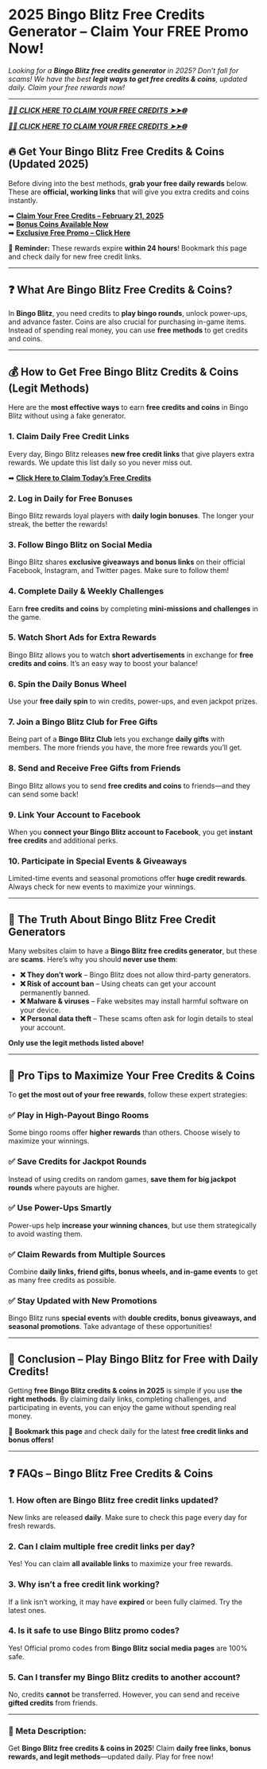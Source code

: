 # **2025 Bingo Blitz Free Credits Generator – Claim Your FREE Promo Now!**  

*Looking for a **Bingo Blitz free credits generator** in 2025? Don’t fall for scams! We have the best **legit ways to get free credits & coins**, updated daily. Claim your free rewards now!*  

---

***[🌟✨ CLICK HERE TO CLAIM YOUR FREE CREDITS ➤➤🌐](https://rosofferzone.com/bingo%20blitz%20credits)***


***[🌟✨ CLICK HERE TO CLAIM YOUR FREE CREDITS ➤➤🌐](https://rosofferzone.com/bingo%20blitz%20credits)***


## **🔥 Get Your Bingo Blitz Free Credits & Coins (Updated 2025)**  

Before diving into the best methods, **grab your free daily rewards** below. These are **official, working links** that will give you extra credits and coins instantly.  

➡ **[Claim Your Free Credits – February 21, 2025](#)**  
➡ **[Bonus Coins Available Now](#)**  
➡ **[Exclusive Free Promo – Click Here](#)**  

🚀 **Reminder:** These rewards expire **within 24 hours**! Bookmark this page and check daily for new free credit links.  

---

## **❓ What Are Bingo Blitz Free Credits & Coins?**  

In **Bingo Blitz**, you need credits to **play bingo rounds**, unlock power-ups, and advance faster. Coins are also crucial for purchasing in-game items. Instead of spending real money, you can use **free methods** to get credits and coins.  

---

## **💰 How to Get Free Bingo Blitz Credits & Coins (Legit Methods)**  

Here are the **most effective ways** to earn **free credits and coins** in Bingo Blitz without using a fake generator.  

### **1. Claim Daily Free Credit Links**  
Every day, Bingo Blitz releases **new free credit links** that give players extra rewards. We update this list daily so you never miss out.  

➡ **[Click Here to Claim Today’s Free Credits](#)**  

### **2. Log in Daily for Free Bonuses**  
Bingo Blitz rewards loyal players with **daily login bonuses**. The longer your streak, the better the rewards!  

### **3. Follow Bingo Blitz on Social Media**  
Bingo Blitz shares **exclusive giveaways and bonus links** on their official Facebook, Instagram, and Twitter pages. Make sure to follow them!  

### **4. Complete Daily & Weekly Challenges**  
Earn **free credits and coins** by completing **mini-missions and challenges** in the game.  

### **5. Watch Short Ads for Extra Rewards**  
Bingo Blitz allows you to watch **short advertisements** in exchange for **free credits and coins**. It’s an easy way to boost your balance!  

### **6. Spin the Daily Bonus Wheel**  
Use your **free daily spin** to win credits, power-ups, and even jackpot prizes.  

### **7. Join a Bingo Blitz Club for Free Gifts**  
Being part of a **Bingo Blitz Club** lets you exchange **daily gifts** with members. The more friends you have, the more free rewards you’ll get.  

### **8. Send and Receive Free Gifts from Friends**  
Bingo Blitz allows you to send **free credits and coins** to friends—and they can send some back!  

### **9. Link Your Account to Facebook**  
When you **connect your Bingo Blitz account to Facebook**, you get **instant free credits** and additional perks.  

### **10. Participate in Special Events & Giveaways**  
Limited-time events and seasonal promotions offer **huge credit rewards**. Always check for new events to maximize your winnings.  

---

## **🚨 The Truth About Bingo Blitz Free Credit Generators**  

Many websites claim to have a **Bingo Blitz free credits generator**, but these are **scams**. Here’s why you should **never use them**:  

- **❌ They don’t work** – Bingo Blitz does not allow third-party generators.  
- **❌ Risk of account ban** – Using cheats can get your account permanently banned.  
- **❌ Malware & viruses** – Fake websites may install harmful software on your device.  
- **❌ Personal data theft** – These scams often ask for login details to steal your account.  

**Only use the legit methods listed above!**  

---

## **📌 Pro Tips to Maximize Your Free Credits & Coins**  

To **get the most out of your free rewards**, follow these expert strategies:  

### **✅ Play in High-Payout Bingo Rooms**  
Some bingo rooms offer **higher rewards** than others. Choose wisely to maximize your winnings.  

### **✅ Save Credits for Jackpot Rounds**  
Instead of using credits on random games, **save them for big jackpot rounds** where payouts are higher.  

### **✅ Use Power-Ups Smartly**  
Power-ups help **increase your winning chances**, but use them strategically to avoid wasting them.  

### **✅ Claim Rewards from Multiple Sources**  
Combine **daily links, friend gifts, bonus wheels, and in-game events** to get as many free credits as possible.  

### **✅ Stay Updated with New Promotions**  
Bingo Blitz runs **special events** with **double credits, bonus giveaways, and seasonal promotions**. Take advantage of these opportunities!  

---

## **📌 Conclusion – Play Bingo Blitz for Free with Daily Credits!**  

Getting **free Bingo Blitz credits & coins in 2025** is simple if you use **the right methods**. By claiming daily links, completing challenges, and participating in events, you can enjoy the game without spending real money.  

📌 **Bookmark this page** and check daily for the latest **free credit links and bonus offers!**  

---

## **❓ FAQs – Bingo Blitz Free Credits & Coins**  

### **1. How often are Bingo Blitz free credit links updated?**  
New links are released **daily**. Make sure to check this page every day for fresh rewards.  

### **2. Can I claim multiple free credit links per day?**  
Yes! You can claim **all available links** to maximize your free rewards.  

### **3. Why isn’t a free credit link working?**  
If a link isn’t working, it may have **expired** or been fully claimed. Try the latest ones.  

### **4. Is it safe to use Bingo Blitz promo codes?**  
Yes! Official promo codes from **Bingo Blitz social media pages** are 100% safe.  

### **5. Can I transfer my Bingo Blitz credits to another account?**  
No, credits **cannot** be transferred. However, you can send and receive **gifted credits** from friends.  

---

### **📌 Meta Description:**  
Get **Bingo Blitz free credits & coins in 2025**! Claim **daily free links, bonus rewards, and legit methods**—updated daily. Play for free now!
